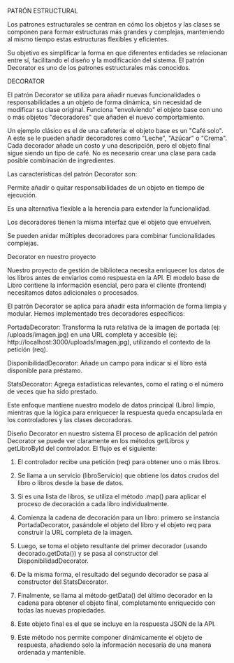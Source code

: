 PATRÓN ESTRUCTURAL

Los patrones estructurales se centran en cómo los objetos y las clases se componen para formar estructuras más grandes y complejas, manteniendo al mismo tiempo estas estructuras flexibles y eficientes.

Su objetivo es simplificar la forma en que diferentes entidades se relacionan entre sí, facilitando el diseño y la modificación del sistema. El patrón Decorator es uno de los patrones estructurales más conocidos.

DECORATOR

El patrón Decorator se utiliza para añadir nuevas funcionalidades o responsabilidades a un objeto de forma dinámica, sin necesidad de modificar su clase original. Funciona "envolviendo" el objeto base con uno o más objetos "decoradores" que añaden el nuevo comportamiento.

Un ejemplo clásico es el de una cafetería: el objeto base es un "Café solo". A este se le pueden añadir decoradores como "Leche", "Azúcar" o "Crema". Cada decorador añade un costo y una descripción, pero el objeto final sigue siendo un tipo de café. No es necesario crear una clase para cada posible combinación de ingredientes.

Las características del patrón Decorator son:

Permite añadir o quitar responsabilidades de un objeto en tiempo de ejecución.

Es una alternativa flexible a la herencia para extender la funcionalidad.

Los decoradores tienen la misma interfaz que el objeto que envuelven.

Se pueden anidar múltiples decoradores para combinar funcionalidades complejas.

Decorator en nuestro proyecto

Nuestro proyecto de gestión de biblioteca necesita enriquecer los datos de los libros antes de enviarlos como respuesta en la API. El modelo base de Libro contiene la información esencial, pero para el cliente (frontend) necesitamos datos adicionales o procesados.

El patrón Decorator se aplica para añadir esta información de forma limpia y modular. Hemos implementado tres decoradores específicos:

PortadaDecorator: Transforma la ruta relativa de la imagen de portada (ej: /uploads/imagen.jpg) en una URL completa y accesible (ej: http://localhost:3000/uploads/imagen.jpg), utilizando el contexto de la petición (req).

DisponibilidadDecorator: Añade un campo para indicar si el libro está disponible para préstamo.

StatsDecorator: Agrega estadísticas relevantes, como el rating o el número de veces que ha sido prestado.

Este enfoque mantiene nuestro modelo de datos principal (Libro) limpio, mientras que la lógica para enriquecer la respuesta queda encapsulada en los controladores y las clases decoradoras.

Diseño Decorator en nuestro sistema
El proceso de aplicación del patrón Decorator se puede ver claramente en los métodos getLibros y getLibroById del controlador. El flujo es el siguiente:

1. El controlador recibe una petición (req) para obtener uno o más libros.

2. Se llama a un servicio (libroServicio) que obtiene los datos crudos del libro o libros desde la base de datos.

3. Si es una lista de libros, se utiliza el método .map() para aplicar el proceso de decoración a cada libro individualmente.

4. Comienza la cadena de decoración para un libro: primero se instancia PortadaDecorator, pasándole el objeto del libro y el objeto req para construir la URL completa de la imagen.

5. Luego, se toma el objeto resultante del primer decorador (usando decorado.getData()) y se pasa al constructor del DisponibilidadDecorator.

6. De la misma forma, el resultado del segundo decorador se pasa al constructor del StatsDecorator.

7. Finalmente, se llama al método getData() del último decorador en la cadena para obtener el objeto final, completamente enriquecido con todas las nuevas propiedades.

8. Este objeto final es el que se incluye en la respuesta JSON de la API.

9. Este método nos permite componer dinámicamente el objeto de respuesta, añadiendo solo la información necesaria de una manera ordenada y mantenible.